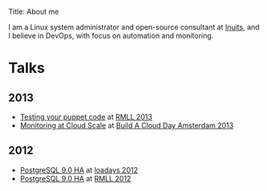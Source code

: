 Title: About me

I am a Linux system administrator and open-source consultant at [Inuits](https://inuits.eu), and I believe in DevOps, with focus on automation and monitoring.

# Talks

## 2013

* [Testing your puppet code](http://www.slideshare.net/roidelapluie/testing-your-puppet-code) at [RMLL 2013](http://2013.rmll.info)
* [Monitoring at Cloud Scale](http://www.slideshare.net/roidelapluie/monitoring-at-cloud-scale) at [Build A Cloud Day Amsterdam 2013](http://bacdamsterdam.eventbrite.com)

## 2012

* [PostgreSQL 9.0 HA](http://www.slideshare.net/roidelapluie/postgresql-90-ha) at [loadays 2012](http://loadays.org)
* [PostgreSQL 9.0 HA](http://www.slideshare.net/roidelapluie/postgresql-90-ha-at-rmll-2012) at [RMLL 2012](http://2012.rmll.info)
